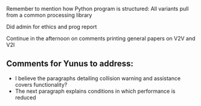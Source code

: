 Remember to mention how Python program is structured: 
	All variants pull from a common processing library

Did admin for ethics and prog report

Continue in the afternoon on comments
printing general papers on V2V and V2I


## Comments for Yunus to address:

- I believe the paragraphs detailing collision warning and assistance covers functionality?
- The next paragraph explains conditions in which performance is reduced